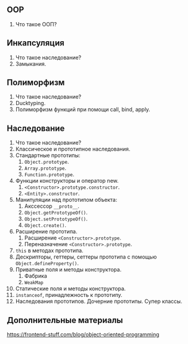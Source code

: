 ## OOP

1. Что такое ООП?

## Инкапсуляция

1. Что такое наследование?
2. Замыкания.

## Полиморфизм

1. Что такое наследование?
2. Ducktyping.
3. Полиморфизм функций при помощи call, bind, apply.

## Наследование

1. Что такое наследование?
2. Классическое и прототипное наследования.
3. Стандартные прототипы:
   1. `Object.prototype`.
   2. `Array.prototype`.
   3. `Function.prototype`.
4. Функции конструкторы и оператор new.
   1. `<Constructor>.prototype.constructor`.
   2. `<Entity>.constructor`.
5. Манипуляции над прототипом объекта:
   1. Акссессор `__proto__`.
   2. `Object.getPrototypeOf()`.
   3. `Object.setPrototypeOf()`.
   4. `Object.create()`.
6. Расширение прототипа.
   1. Расширение `<Constructor>.prototype`.
   2. Переназначение `<Constructor>.prototype`.
7. `this` в методах прототипа.
8. Дескрипторы, геттеры, сеттеры прототипа с помощью `Object.defineProperty()`.
9. Приватные поля и методы конструктора.
   1. Фабрика
   2. `WeakMap`
10. Статические поля и методы конструктора.
11. `instanceof`, принадлежность к прототипу.
12. Наследования прототипов. Дочерние прототипы. Супер классы.

## Дополнительные материалы

https://frontend-stuff.com/blog/object-oriented-programming
